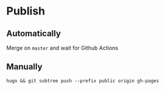 # Publish

## Automatically

Merge on `master` and wait for Github Actions

## Manually

```
hugo && git subtree push --prefix public origin gh-pages
```
